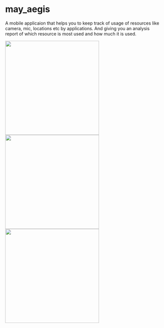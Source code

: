 # may_aegis
A mobile applicaion that helps you to keep track of usage of resources like camera, mic, locations etc by applications. And giving you an analysis report of which resource is most used and how much it is used. 

<img src="https://github.com/user-attachments/assets/143da032-ad1e-4a2e-98f6-d37ba0f315cd" width="300">
<img src="https://github.com/user-attachments/assets/cb4dd634-0bd1-4ae5-8458-746307620191" width="300">
<img src="https://github.com/user-attachments/assets/1ce0b5ac-52c7-4e83-91c5-b0142a27d750" width="300">





